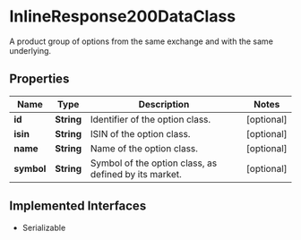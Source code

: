 

# InlineResponse200DataClass

A product group of options from the same exchange and with the same underlying.

## Properties

Name | Type | Description | Notes
------------ | ------------- | ------------- | -------------
**id** | **String** | Identifier of the option class. |  [optional]
**isin** | **String** | ISIN of the option class. |  [optional]
**name** | **String** | Name of the option class. |  [optional]
**symbol** | **String** | Symbol of the option class, as defined by its market. |  [optional]


## Implemented Interfaces

* Serializable


